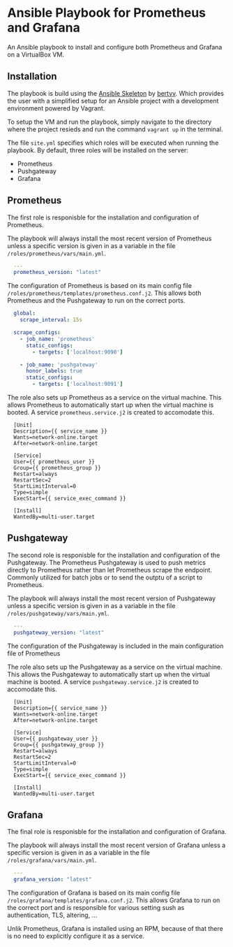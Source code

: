 # Ansible Playbook for Prometheus and Grafana

An Ansible playbook to install and configure both Prometheus and Grafana on a VirtualBox VM. 

## Installation

The playbook is build using the [Ansible Skeleton](https://github.com/bertvv/ansible-skeleton) by [bertvv](https://github.com/bertvv). Which provides the user with a simplified setup for an Ansible project with a development environment powered by Vagrant.

To setup the VM and run the playbook, simply navigate to the directory where the project resieds and run the command ``vagrant up`` in the terminal.

The file ``site.yml`` specifies which roles will be executed when running the playbook. By default, three roles will be installed on the server:

- Prometheus
- Pushgateway
- Grafana

## Prometheus

The first role is responisble for the installation and configuration of Prometheus.

The playbook will always install the most recent version of Prometheus unless a specific version is given in as a variable in the file ``/roles/prometheus/vars/main.yml``.

```yaml
  ---
  prometheus_version: "latest"
```

The configuration of Prometheus is based on its main config file ``/roles/prometheus/templates/prometheus.conf.j2``. This allows both Prometheus and the Pushgateway to run on the correct ports.

```yaml
  global:
    scrape_interval: 15s

  scrape_configs:
    - job_name: 'prometheus'
      static_configs:
        - targets: ['localhost:9090']

    - job_name: 'pushgateway'
      honor_labels: true
      static_configs:
        - targets: ['localhost:9091']
```

The role also sets up Prometheus as a service on the virtual machine. This allows Prometheus to automatically start up when the virtual machine is booted. A service ``prometheus.service.j2`` is created to accomodate this.

```console
  [Unit]
  Description={{ service_name }}
  Wants=network-online.target
  After=network-online.target

  [Service]
  User={{ prometheus_user }}
  Group={{ prometheus_group }}
  Restart=always
  RestartSec=2
  StartLimitInterval=0
  Type=simple
  ExecStart={{ service_exec_command }}

  [Install]
  WantedBy=multi-user.target
```

## Pushgateway

The second role is responisble for the installation and configuration of the Pushgateway. The Prometheus Pushgateway is used to push metrics directly to Prometheus rather than let Prometheus scrape the endpoint. Commonly utilized for batch jobs or to send the outptu of a script to Prometheus.

The playbook will always install the most recent version of Pushgateway unless a specific version is given in as a variable in the file ``/roles/pushgateway/vars/main.yml``.

```yaml
  ---
  pushgateway_version: "latest"
```

The configuration of the Pushgateway is included in the main configuration file of Prometheus

The role also sets up the Pushgateway as a service on the virtual machine. This allows the Pushgateway to automatically start up when the virtual machine is booted. A service ``pushgateway.service.j2`` is created to accomodate this.

```console
  [Unit]
  Description={{ service_name }}
  Wants=network-online.target
  After=network-online.target

  [Service]
  User={{ pushgateway_user }}
  Group={{ pushgateway_group }}
  Restart=always
  RestartSec=2
  StartLimitInterval=0
  Type=simple
  ExecStart={{ service_exec_command }}

  [Install]
  WantedBy=multi-user.target
```

## Grafana

The final role is responisble for the installation and configuration of Grafana.

The playbook will always install the most recent version of Grafana unless a specific version is given in as a variable in the file ``/roles/grafana/vars/main.yml``.

```yaml
  ---
  grafana_version: "latest"
```

The configuration of Grafana is based on its main config file ``/roles/grafana/templates/grafana.conf.j2``. This allows Grafana to run on the correct port and is responsible for various setting sush as authentication, TLS, altering, ...

Unlik Prometheus, Grafana is installed using an RPM, because of that there is no need to explicitly configure it as a service.
